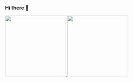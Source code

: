### Hi there 👋
<div>
  <a href="https://github.com/Parafernalha">
  <img height="200em" align=''center'' src="https://github-readme-stats.vercel.app/api?username=Parafernalha&show_icons=true&theme=radical&include_all_commits=true&count_private=true"/>
  </a>
   <img height="200em" align=''center'' src="https://github-readme-stats.vercel.app/api/top-langs/?username=Parafernalha&layout=compact&langs_count=6&theme=merko"/>
</div>

<!--
**Parafernalha/Parafernalha** is a ✨ _special_ ✨ repository because its `README.md` (this file) appears on your GitHub profile.

Here are some ideas to get you started:

- 🔭 I’m currently working on ...
- 🌱 I’m currently learning ...
- 👯 I’m looking to collaborate on ...
- 🤔 I’m looking for help with ...
- 💬 Ask me about ...
- 📫 How to reach me: ...
- 😄 Pronouns: ...
- ⚡ Fun fact: ...
-->
